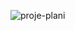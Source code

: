 ![proje-plani](https://github.com/Erendile/GlintAura/assets/74563063/c44a2201-fb64-4061-9fdd-f056e2c28004)
